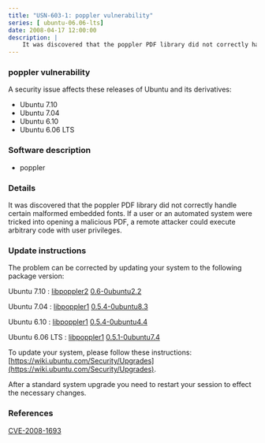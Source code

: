```yaml
---
title: "USN-603-1: poppler vulnerability"
series: [ ubuntu-06.06-lts]
date: 2008-04-17 12:00:00
description: |
    It was discovered that the poppler PDF library did not correctly handle certain malformed embedded fonts.  If a user or an automated system were tricked into opening a malicious PDF, a remote attacker could execute arbitrary code with user privileges. 
--- 
```

 
### poppler vulnerability

A security issue affects these releases of Ubuntu and its derivatives:

* Ubuntu 7.10
* Ubuntu 7.04
* Ubuntu 6.10
* Ubuntu 6.06 LTS

### Software description

* poppler 

### Details

It was discovered that the poppler PDF library did not correctly handle certain malformed embedded fonts. If a user or an automated system were tricked into opening a malicious PDF, a remote attacker could execute arbitrary code with user privileges. 

### Update instructions

The problem can be corrected by updating your system to the following package version:

Ubuntu 7.10
 : [libpoppler2](https://launchpad.net/ubuntu/+source/poppler) <span> [0.6-0ubuntu2.2](https://launchpad.net/ubuntu/+source/poppler/0.6-0ubuntu2.2) </span> 

Ubuntu 7.04
 : [libpoppler1](https://launchpad.net/ubuntu/+source/poppler) <span> [0.5.4-0ubuntu8.3](https://launchpad.net/ubuntu/+source/poppler/0.5.4-0ubuntu8.3) </span> 

Ubuntu 6.10
 : [libpoppler1](https://launchpad.net/ubuntu/+source/poppler) <span> [0.5.4-0ubuntu4.4](https://launchpad.net/ubuntu/+source/poppler/0.5.4-0ubuntu4.4) </span> 

Ubuntu 6.06 LTS
 : [libpoppler1](https://launchpad.net/ubuntu/+source/poppler) <span> [0.5.1-0ubuntu7.4](https://launchpad.net/ubuntu/+source/poppler/0.5.1-0ubuntu7.4) </span> 

To update your system, please follow these instructions: [https://wiki.ubuntu.com/Security/Upgrades](https://wiki.ubuntu.com/Security/Upgrades).

After a standard system upgrade you need to restart your session to effect the necessary changes. 

### References

 [CVE-2008-1693](http://people.ubuntu.com/~ubuntu-security/cve/CVE-2008-1693)
 
